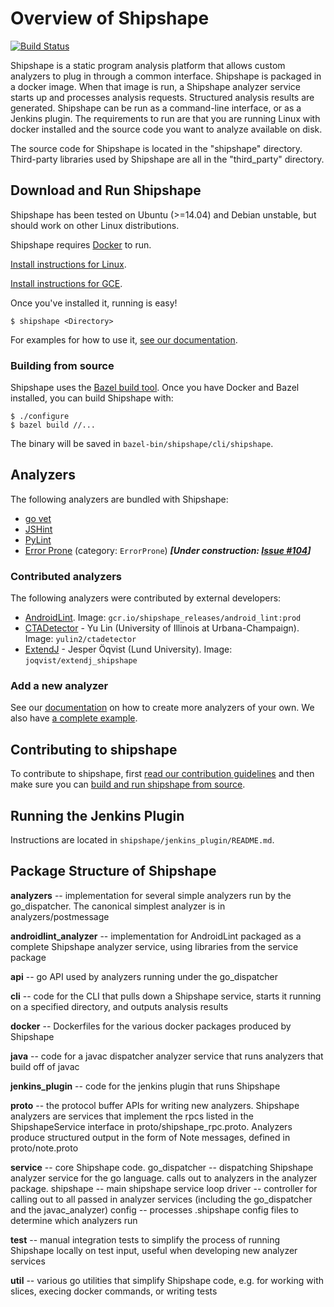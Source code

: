 <!--
// Copyright 2015 Google Inc. All rights reserved.
//
// Licensed under the Apache License, Version 2.0 (the "License");
// you may not use this file except in compliance with the License.
// You may obtain a copy of the License at
//
//   http://www.apache.org/licenses/LICENSE-2.0
//
// Unless required by applicable law or agreed to in writing, software
// distributed under the License is distributed on an "AS IS" BASIS,
// WITHOUT WARRANTIES OR CONDITIONS OF ANY KIND, either express or implied.
// See the License for the specific language governing permissions and
// limitations under the License.
-->

# Overview of Shipshape #

[![Build Status](https://travis-ci.org/google/shipshape.svg?branch=master)](https://travis-ci.org/google/shipshape)

Shipshape is a static program analysis platform that allows custom analyzers to
plug in through a common interface. Shipshape is packaged in a docker image.
When that image is run, a Shipshape analyzer service starts up and processes
analysis requests. Structured analysis results are generated. Shipshape can be
run as a command-line interface, or as a Jenkins plugin. The requirements to run
are that you are running Linux with docker installed and the source code you want
to analyze available on disk.

The source code for Shipshape is located in the "shipshape" directory.
Third-party libraries used by Shipshape are all in the "third_party" directory.

## Download and Run Shipshape

Shipshape has been tested on Ubuntu (>=14.04) and Debian unstable, but should work on other Linux distributions.

Shipshape requires [Docker](https://docs.docker.com/docker/userguide/) to run.

[Install instructions for Linux](shipshape/docs/linux-setup.md).

[Install instructions for GCE](shipshape/docs/gce-setup.md).

Once you've installed it, running is easy!

    $ shipshape <Directory>

For examples for how to use it, [see our documentation](shipshape/docs/run-cli.md).

### Building from source

Shipshape uses the [Bazel build tool](http://bazel.io/docs/install.html). Once you have Docker and Bazel installed, you can build Shipshape with:

    $ ./configure
    $ bazel build //...

The binary will be saved in `bazel-bin/shipshape/cli/shipshape`.

## Analyzers

The following analyzers are bundled with Shipshape:

* [go vet](https://godoc.org/github.com/golang/go/src/cmd/vet)
* [JSHint](http://www.jshint.com/)
* [PyLint](http://www.pylint.org/ )
* [Error Prone](https://github.com/google/error-prone) (category: `ErrorProne`) ***[Under construction: [Issue #104](https://github.com/google/shipshape/issues/104)]***

### Contributed analyzers

The following analyzers were contributed by external developers:

* [AndroidLint](http://tools.android.com/tips/lint). Image: `gcr.io/shipshape_releases/android_lint:prod`
* [CTADetector](http://mir.cs.illinois.edu/~yulin2/CTADetector) - Yu Lin (University of Illinois at Urbana-Champaign). Image: `yulin2/ctadetector`
* [ExtendJ](https://github.com/google/simplecfg) - Jesper Öqvist (Lund University). Image: `joqvist/extendj_shipshape`

### Add a new analyzer

See our [documentation](shipshape/docs/add-an-analyzer.md) on how to create more analyzers of your own.
We also have [a complete example](shipshape/androidlint_analyzer/README.md).

## Contributing to shipshape

To contribute to shipshape, first [read our contribution guidelines](CONTRIBUTING.md) and then
make sure you can [build and run shipshape from source](shipshape/docs/dev-setup.md).

## Running the Jenkins Plugin #

Instructions are located in `shipshape/jenkins_plugin/README.md`.

## Package Structure of Shipshape #

**analyzers** -- implementation for several simple analyzers run by the
  go_dispatcher. The canonical simplest analyzer is in analyzers/postmessage

**androidlint_analyzer** -- implementation for AndroidLint packaged as a complete
  Shipshape analyzer service, using libraries from the service package

**api** -- go API used by analyzers running under the go_dispatcher

**cli** -- code for the CLI that pulls down a Shipshape service, starts it running
  on a specified directory, and outputs analysis results

**docker** -- Dockerfiles for the various docker packages produced by Shipshape

**java** -- code for a javac dispatcher analyzer service that runs analyzers that
  build off of javac

**jenkins_plugin** -- code for the jenkins plugin that runs Shipshape

**proto** -- the protocol buffer APIs for writing new analyzers. Shipshape analyzers
  are services that implement the rpcs listed in the ShipshapeService interface
  in proto/shipshape_rpc.proto. Analyzers produce structured output in the form
  of Note messages, defined in proto/note.proto

**service** -- core Shipshape code.
  go_dispatcher -- dispatching Shipshape analyzer service for the go language.
    calls out to analyzers in the analyzer package.
  shipshape -- main shipshape service loop
  driver -- controller for calling out to all passed in analyzer services
    (including the go_dispatcher and the javac_analyzer)
  config -- processes .shipshape config files to determine which analyzers run

**test** -- manual integration tests to simplify the process of running Shipshape
  locally on test input, useful when developing new analyzer services

**util** -- various go utilities that simplify Shipshape code, e.g. for working with
  slices, execing docker commands, or writing tests

